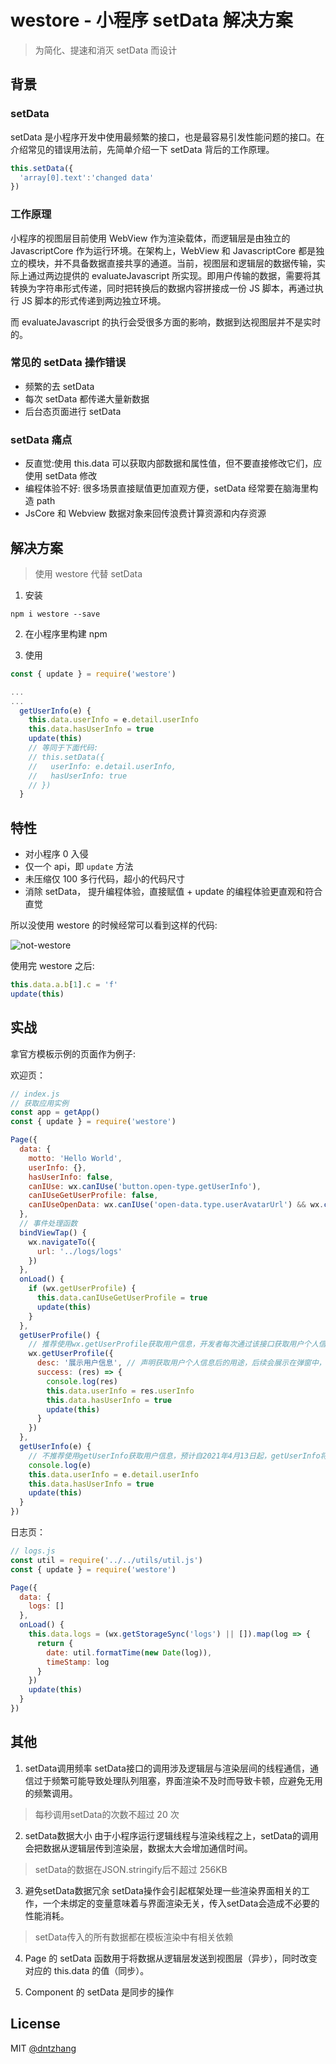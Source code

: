 # westore - 小程序 setData 解决方案

> 为简化、提速和消灭 setData 而设计

##  背景

### setData

setData 是小程序开发中使用最频繁的接口，也是最容易引发性能问题的接口。在介绍常见的错误用法前，先简单介绍一下 setData 背后的工作原理。

```js
this.setData({
  'array[0].text':'changed data'
})
```

### 工作原理

小程序的视图层目前使用 WebView 作为渲染载体，而逻辑层是由独立的 JavascriptCore 作为运行环境。在架构上，WebView 和 JavascriptCore 都是独立的模块，并不具备数据直接共享的通道。当前，视图层和逻辑层的数据传输，实际上通过两边提供的 evaluateJavascript 所实现。即用户传输的数据，需要将其转换为字符串形式传递，同时把转换后的数据内容拼接成一份 JS 脚本，再通过执行 JS 脚本的形式传递到两边独立环境。

而 evaluateJavascript 的执行会受很多方面的影响，数据到达视图层并不是实时的。

### 常见的 setData 操作错误

* 频繁的去 setData
* 每次 setData 都传递大量新数据
* 后台态页面进行 setData


### setData 痛点

* 反直觉:使用 this.data 可以获取内部数据和属性值，但不要直接修改它们，应使用 setData 修改
* 编程体验不好: 很多场景直接赋值更加直观方便，setData 经常要在脑海里构造 path
* JsCore 和 Webview 数据对象来回传浪费计算资源和内存资源


## 解决方案

> 使用 westore 代替 setData 

1. 安装

```
npm i westore --save
```

2. 在小程序里构建 npm


3. 使用

```js
const { update } = require('westore')

...
...
  getUserInfo(e) {
    this.data.userInfo = e.detail.userInfo
    this.data.hasUserInfo = true
    update(this)
    // 等同于下面代码:
    // this.setData({
    //   userInfo: e.detail.userInfo,
    //   hasUserInfo: true
    // })
  }

```

## 特性

* 对小程序 0 入侵
* 仅一个 api，即 `update` 方法
* 未压缩仅 100 多行代码，超小的代码尺寸
* 消除 setData， 提升编程体验，直接赋值 + update 的编程体验更直观和符合直觉

所以没使用 westore 的时候经常可以看到这样的代码:

![not-westore](./asset/not-westore.png)

使用完 westore 之后:

```js
this.data.a.b[1].c = 'f'
update(this)
```

## 实战

拿官方模板示例的页面作为例子:

欢迎页：

```js
// index.js
// 获取应用实例
const app = getApp()
const { update } = require('westore')

Page({
  data: {
    motto: 'Hello World',
    userInfo: {},
    hasUserInfo: false,
    canIUse: wx.canIUse('button.open-type.getUserInfo'),
    canIUseGetUserProfile: false,
    canIUseOpenData: wx.canIUse('open-data.type.userAvatarUrl') && wx.canIUse('open-data.type.userNickName') // 如需尝试获取用户信息可改为false 
  },
  // 事件处理函数
  bindViewTap() {
    wx.navigateTo({
      url: '../logs/logs'
    })
  },
  onLoad() {
    if (wx.getUserProfile) {
      this.data.canIUseGetUserProfile = true
      update(this)
    }
  },
  getUserProfile() {
    // 推荐使用wx.getUserProfile获取用户信息，开发者每次通过该接口获取用户个人信息均需用户确认，开发者妥善保管用户快速填写的头像昵称，避免重复弹窗
    wx.getUserProfile({
      desc: '展示用户信息', // 声明获取用户个人信息后的用途，后续会展示在弹窗中，请谨慎填写
      success: (res) => {
        console.log(res)
        this.data.userInfo = res.userInfo
        this.data.hasUserInfo = true
        update(this)
      }
    })
  },
  getUserInfo(e) {
    // 不推荐使用getUserInfo获取用户信息，预计自2021年4月13日起，getUserInfo将不再弹出弹窗，并直接返回匿名的用户个人信息
    console.log(e)
    this.data.userInfo = e.detail.userInfo
    this.data.hasUserInfo = true
    update(this)
  }
})

```

日志页：

```js
// logs.js
const util = require('../../utils/util.js')
const { update } = require('westore')

Page({
  data: {
    logs: []
  },
  onLoad() {
    this.data.logs = (wx.getStorageSync('logs') || []).map(log => {
      return {
        date: util.formatTime(new Date(log)),
        timeStamp: log
      }
    })
    update(this)
  }
})


```
## 其他

1. setData调用频率
setData接口的调用涉及逻辑层与渲染层间的线程通信，通信过于频繁可能导致处理队列阻塞，界面渲染不及时而导致卡顿，应避免无用的频繁调用。

> 每秒调用setData的次数不超过 20 次

2. setData数据大小
由于小程序运行逻辑线程与渲染线程之上，setData的调用会把数据从逻辑层传到渲染层，数据太大会增加通信时间。

> setData的数据在JSON.stringify后不超过 256KB

3. 避免setData数据冗余
setData操作会引起框架处理一些渲染界面相关的工作，一个未绑定的变量意味着与界面渲染无关，传入setData会造成不必要的性能消耗。

> setData传入的所有数据都在模板渲染中有相关依赖

4. Page 的 setData 函数用于将数据从逻辑层发送到视图层（异步），同时改变对应的 this.data 的值（同步）。

5. Component 的 setData 是同步的操作


## License

MIT [@dntzhang](https://github.com/dntzhang)

